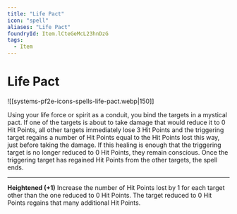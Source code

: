 ```yaml
---
title: "Life Pact"
icon: "spell"
aliases: "Life Pact"
foundryId: Item.lCteGeMcL23hnDzG
tags:
  - Item
---
```


# Life Pact
![[systems-pf2e-icons-spells-life-pact.webp|150]]

Using your life force or spirit as a conduit, you bind the targets in a mystical pact. If one of the targets is about to take damage that would reduce it to 0 Hit Points, all other targets immediately lose 3 Hit Points and the triggering target regains a number of Hit Points equal to the Hit Points lost this way, just before taking the damage. If this healing is enough that the triggering target is no longer reduced to 0 Hit Points, they remain conscious. Once the triggering target has regained Hit Points from the other targets, the spell ends.

* * *

**Heightened (+1)** Increase the number of Hit Points lost by 1 for each target other than the one reduced to 0 Hit Points. The target reduced to 0 Hit Points regains that many additional Hit Points.
